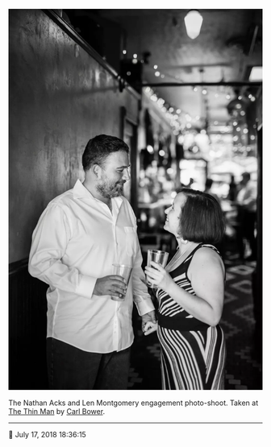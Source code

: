 ![Nathan and Len standing in the back hallway of the Thin Man](assets/4505dc5a3f66a62d6ba27a0f538f8f17.webp)

The Nathan Acks and Len Montgomery engagement photo-shoot. Taken at [The Thin Man](http://www.thinmantavern.com/) by [Carl Bower](http://carlbowerphotos.com/).

- - - -

📅 July 17, 2018 18:36:15
